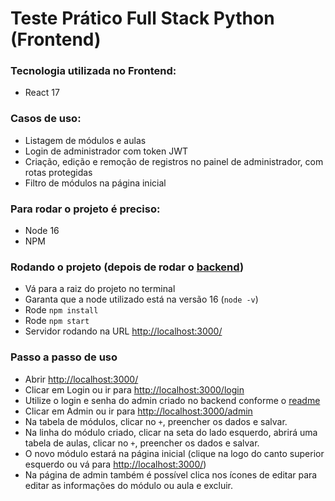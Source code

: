 # Teste Prático Full Stack Python (Frontend)

### Tecnologia utilizada no Frontend:
- React 17

### Casos de uso:
- Listagem de módulos e aulas
- Login de administrador com token JWT
- Criação, edição e remoção de registros no painel de administrador, com rotas protegidas
- Filtro de módulos na página inicial

### Para rodar o projeto é preciso:
- Node 16
- NPM

### Rodando o projeto (depois de rodar o [backend](https://github.com/RRFreitas/TesteVerzel-backend))
- Vá para a raiz do projeto no terminal
- Garanta que a node utilizado está na versão 16 (`node -v`)
- Rode `npm install`
- Rode `npm start`
- Servidor rodando na URL [http://localhost:3000/](http://localhost:3000/)

### Passo a passo de uso
- Abrir [http://localhost:3000/](http://localhost:3000/)
- Clicar em Login ou ir para [http://localhost:3000/login](http://localhost:3000/login)
- Utilize o login e senha do admin criado no backend conforme o [readme](https://github.com/RRFreitas/TesteVerzel-backend)
- Clicar em Admin ou ir para [http://localhost:3000/admin](http://localhost:3000/admin)
- Na tabela de módulos, clicar no `+`, preencher os dados e salvar.
- Na linha do módulo criado, clicar na seta do lado esquerdo, abrirá uma tabela de aulas, clicar no `+`, preencher os dados e salvar.
- O novo módulo estará na página inicial (clique na logo do canto superior esquerdo ou vá para [http://localhost:3000/](http://localhost:3000/))
- Na página de admin também é possível clica nos ícones de editar para editar as informações do módulo ou aula e excluir.
